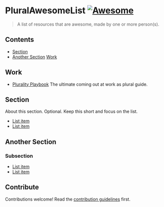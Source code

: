 # PluralAwesomeList [![Awesome](https://awesome.re/badge.svg)](https://awesome.re)

> A list of resources that are awesome, made by one or more person(s).


## Contents

- [Section](#section)
- [Another Section](#another-section)
  [Work](#work)	

## Work
- [Plurality Playbook](http://www.pluralpride.com/playbook) The ultimate coming out at work as plural guide.

## Section

About this section. Optional. Keep this short and focus on the list.

- [List item](http://example.com)
- [List item](http://example.com)


## Another Section

### Subsection

- [List item](http://example.com)
- [List item](http://example.com)


## Contribute

Contributions welcome! Read the [contribution guidelines](contributing.md) first.
